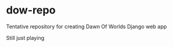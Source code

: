 dow-repo
========

Tentative repository for creating Dawn Of Worlds Django web app

Still just playing